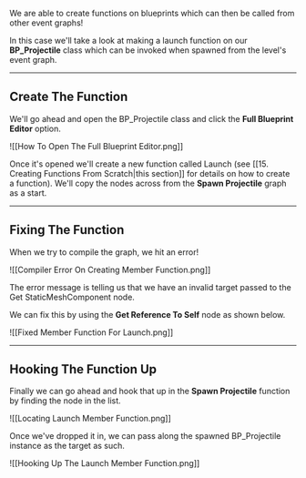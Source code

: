 We are able to create functions on blueprints which can then be called from other event graphs!

In this case we'll take a look at making a launch function on our **BP_Projectile** class which can be invoked when spawned from the level's event graph.

---
## Create The Function

We'll go ahead and open the BP_Projectile class and click the **Full Blueprint Editor** option.

![[How To Open The Full Blueprint Editor.png]]

Once it's opened we'll create a new function called Launch (see [[15. Creating Functions From Scratch|this section]] for details on how to create a function). We'll copy the nodes across from the **Spawn Projectile** graph as a start.

---
## Fixing The Function

When we try to compile the graph, we hit an error!

![[Compiler Error On Creating Member Function.png]]

The error message is telling us that we have an invalid target passed to the Get StaticMeshComponent node.

We can fix this by using the **Get Reference To Self** node as shown below.

![[Fixed Member Function For Launch.png]]

---
## Hooking The Function Up

Finally we can go ahead and hook that up in the **Spawn Projectile** function by finding the node in the list.

![[Locating Launch Member Function.png]]

Once we've dropped it in, we can pass along the spawned BP_Projectile instance as the target as such.

![[Hooking Up The Launch Member Function.png]]